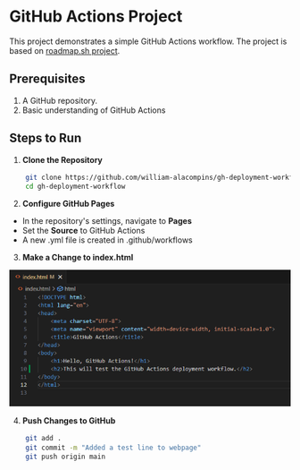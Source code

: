 # GitHub Actions Project

This project demonstrates a simple GitHub Actions workflow. The project is based on [roadmap.sh project](https://roadmap.sh/projects/github-actions-deployment-workflow).

## Prerequisites

1. A GitHub repository.
2. Basic understanding of GitHub Actions

## Steps to Run

1. **Clone the Repository**
```bash
    git clone https://github.com/william-alacompins/gh-deployment-workflow.git
    cd gh-deployment-workflow
```
2. **Configure GitHub Pages**
- In the repository's settings, navigate to **Pages**
- Set the **Source** to GitHub Actions
- A new .yml file is created in .github/workflows

3. **Make a Change to index.html**

![A screenshot of changes to index.html](.github/images/index-change.png)

4. **Push Changes to GitHub**

```bash
    git add .
    git commit -m "Added a test line to webpage"
    git push origin main
```